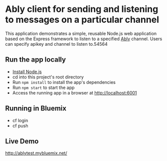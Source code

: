 # Ably client for sending and listening to messages on a particular channel

This application demonstrates a simple, reusable Node.js web application based on the Express framework to listen to a specified [Ably][] channel. Users can specify apikey and channel to listen to.54564

## Run the app locally

+ [Install Node.js][]
+ cd into this project's root directory
+ Run `npm install` to install the app's dependencies
+ Run `npm start` to start the app
+ Access the running app in a browser at <http://localhost:6001>

[Install Node.js]: https://nodejs.org/en/download/
[Ably]: https://www.ably.io/ 

## Running in Bluemix
+ cf login
+ cf push <app-name>

## Live Demo
http://ablytest.mybluemix.net/    
